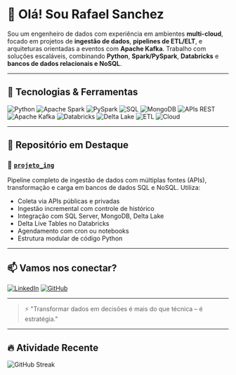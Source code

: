 # 👋 Olá! Sou Rafael Sanchez

Sou um engenheiro de dados com experiência em ambientes **multi-cloud**, focado em projetos de **ingestão de dados**, **pipelines de ETL/ELT**, e arquiteturas orientadas a eventos com **Apache Kafka**. Trabalho com soluções escaláveis, combinando **Python**, **Spark/PySpark**, **Databricks** e **bancos de dados relacionais e NoSQL**.

---

## 🚀 Tecnologias & Ferramentas

![Python](https://img.shields.io/badge/-Python-333333?style=flat&logo=python)
![Apache Spark](https://img.shields.io/badge/-Apache%20Spark-333333?style=flat&logo=apachespark)
![PySpark](https://img.shields.io/badge/-PySpark-333333?style=flat&logo=apachespark)
![SQL](https://img.shields.io/badge/-SQL-333333?style=flat&logo=postgresql)
![MongoDB](https://img.shields.io/badge/-MongoDB-333333?style=flat&logo=mongodb)
![APIs REST](https://img.shields.io/badge/-APIs-333333?style=flat&logo=fastapi)
![Apache Kafka](https://img.shields.io/badge/-Kafka-333333?style=flat&logo=apachekafka)
![Databricks](https://img.shields.io/badge/-Databricks-333333?style=flat&logo=databricks)
![Delta Lake](https://img.shields.io/badge/-Delta%20Lake-333333?style=flat&logo=delta)
![ETL](https://img.shields.io/badge/-ETL/ELT-333333?style=flat)
![Cloud](https://img.shields.io/badge/-Multi--Cloud-333333?style=flat&logo=cloudflare)

---

## 📌 Repositório em Destaque

### 🔗 [`projeto_ing`](https://github.com/rafaelsanchez/projeto_ing)

Pipeline completo de ingestão de dados com múltiplas fontes (APIs), transformação e carga em bancos de dados SQL e NoSQL. Utiliza:
- Coleta via APIs públicas e privadas
- Ingestão incremental com controle de histórico
- Integração com SQL Server, MongoDB, Delta Lake
- Delta Live Tables no Databricks
- Agendamento com cron ou notebooks
- Estrutura modular de código Python

---

## 📫 Vamos nos conectar?

[![LinkedIn](https://img.shields.io/badge/-LinkedIn-0A66C2?style=flat&logo=linkedin)](https://www.linkedin.com/in/rafaelsanchez01/)
[![GitHub](https://img.shields.io/badge/-GitHub-181717?style=flat&logo=github)](https://github.com/rafaelsanchez)

---

> ⚡ "Transformar dados em decisões é mais do que técnica – é estratégia."


---

## 🔥 Atividade Recente

![GitHub Streak](https://streak-stats.demolab.com?user=rafaelsanchez&theme=tokyonight&hide_border=false)

